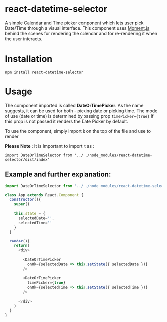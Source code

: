 # react-datetime-selector
A simple Calendar and Time picker component which lets user pick Date/Time through a visual interface.
This component uses [Moment.js](https://momentjs.com/) behind the scenes for rendering the calendar and for re-rendering it when the user interacts.


# Installation

```
npm install react-datetime-selector
```

# Usage

The component imported is called **DateOrTimePicker**. As the name suggests, it can be used for both - picking date or picking time.
The mode of use (date or time) is determined by passing prop ```timePicker={true}``` If this prop is not passed it renders the Date Picker by default.

To use the component, simply import it on the top of the file and use **<DateOrTimePicker />** to render

**Please Note :**
It is Important to import it as :

```
import DateOrTimeSelector from '../../node_modules/react-datetime-selector/dist/index'
```

## Example and further explanation:

```js
import DateOrTimeSelector from '../../node_modules/react-datetime-selector/dist/index'

class App extends React.Component {
  constructor(){
    super()
    
    this.state = {
      selectedDate='',
      selectedTime=''
    }
  }
  
  render(){
    return(
      <div>
      
        <DateOrTimePicker
          onOk={selectedDate => this.setState({ selectedDate })}
        />
        
        <DateOrTimePicker
          timePicker={true}
          onOk={selectedTime => this.setState({ selectedTime })}
        />
        
      </div>
    )
  }
}

```






